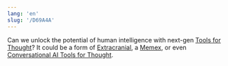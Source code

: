 ```yaml
---
lang: 'en'
slug: '/D69A4A'
---
```


Can we unlock the potential of human intelligence with next-gen [Tools for Thought](./../.././docs/pages/Tools%20for%20Thought.md)?
It could be a form of [Extracranial](./../.././docs/pages/Extracranial.md), a [Memex](./../.././docs/pages/Memex.md), or even [Conversational AI Tools for Thought](./../.././docs/pages/Conversational%20AI%20Tools%20for%20Thought.md).

<head>
  <html lang="en-US"/>
</head>
